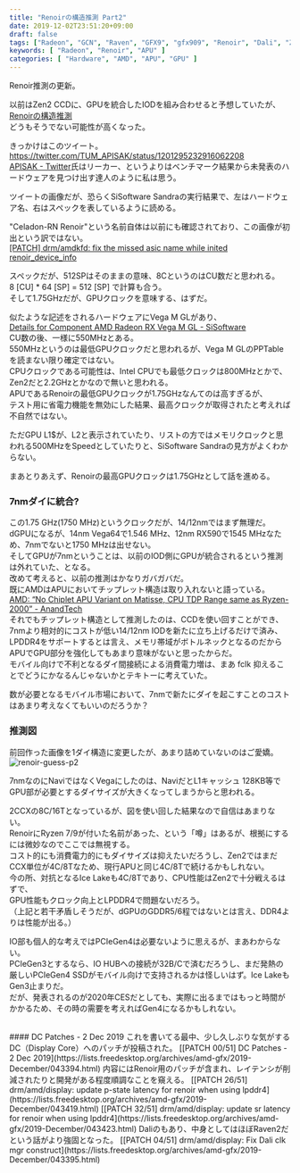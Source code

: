 ```yaml
---
title: "Renoirの構造推測 Part2"
date: 2019-12-02T23:51:20+09:00
draft: false
tags: ["Radeon", "GCN", "Raven", "GFX9", "gfx909", "Renoir", "Dali", "Zen2" ]
keywords: [ "Radeon", "Renoir", "APU" ]
categories: [ "Hardware", "AMD", "APU", "GPU" ]
---
```


Renoir推測の更新。  

以前はZen2 CCDに、GPUを統合したIODを組み合わせると予想していたが、  
[Renoirの構造推測](/posts/2019/11/09/renoir-guess/)  
どうもそうでない可能性が高くなった。  

きっかけはこのツイート。  
<https://twitter.com/TUM_APISAK/status/1201295232916062208>  
[APISAK - Twitter](https://twitter.com/TUM_APISAK)氏はリーカー、というよりはベンチマーク結果から未発表のハードウェアを見つけ出す達人のように私は思う。  

ツイートの画像だが、恐らくSiSoftware Sandraの実行結果で、左はハードウェア名、右はスペックを表しているように読める。  

"Celadon-RN Renoir"という名前自体は以前にも確認されており、この画像が初出という訳ではない。  
[[PATCH] drm/amdkfd: fix the missed asic name while inited renoir_device_info](https://lists.freedesktop.org/archives/amd-gfx/2019-September/039826.html)  

スペックだが、512SPはそのままの意味、8CというのはCU数だと思われる。  
8 [CU] * 64 [SP] = 512 [SP] で計算も合う。  
そして1.75GHzだが、GPUクロックを意味する、はずだ。  

似たような記述をされるハードウェアにVega M GLがあり、  
[Details for Component AMD Radeon RX Vega M GL - SiSoftware](https://ranker.sisoftware.co.uk/show_device.php?q=c9a598d994d0f0a2c3a7c2adc3e3b1e9c99ffa9dfcdc91b1f6ba9cfbc6ebdafc8eb383a5ccf1d7bf82a4dce1c7a2c7facaec9fa29a&l=en)  
CU数の後、一様に550MHzとある。  
550MHzというのは最低GPUクロックだと思われるが、Vega M GLのPPTableを読まない限り確定ではない。  
CPUクロックである可能性は、Intel CPUでも最低クロックは800MHzとかで、Zen2だと2.2GHzとかなので無いと思われる。  
APUであるRenoirの最低GPUクロックが1.75GHzなんてのは高すぎるが、  
テスト用に省電力機能を無効にした結果、最高クロックが取得されたと考えれば不自然ではない。  

ただGPU L1$が、L2と表示されていたり、リストの方ではメモリクロックと思われる500MHzをSpeedとしていたりと、SiSoftware Sandraの見方がよくわからない。  

まあとりあえず、Renoirの最高GPUクロックは1.75GHzとして話を進める。  

### 7nmダイに統合?
この1.75 GHz(1750 MHz)というクロックだが、14/12nmではまず無理だ。  
dGPUになるが、14nm Vega64で1.546 MHz、12nm RX590で1545 MHzなため、7nmでないと1750 MHzは出せない。  
そしてGPUが7nmということは、以前のIOD側にGPUが統合されるという推測は外れていた、となる。  
改めて考えると、以前の推測はかなりガバガバだ。  
既にAMDはAPUにおいてチップレット構造は取り入れないと語っている。  
[AMD: “No Chiplet APU Variant on Matisse, CPU TDP Range same as Ryzen-2000” - AnandTech](https://www.anandtech.com/show/13852/amd-no-chiplet-apu-variant-on-matisse-cpu-tdp-range-same-as-ryzen2000)  
それでもチップレット構造として推測したのは、CCDを使い回すことができ、7nmより相対的にコストが低い14/12nm IODを新たに立ち上げるだけで済み、  
LPDDR4をサポートするとは言え、メモリ帯域がボトルネックとなるのだからAPUでGPU部分を強化してもあまり意味がないと思ったからだ。  
モバイル向けで不利となるダイ間接続による消費電力増は、まあ fclk 抑えることでどうにかなるんじゃないかとテキトーに考えていた。  

数が必要となるモバイル市場において、7nmで新たにダイを起こすことのコストはあまり考えなくてもいいのだろうか？  

### 推測図
前回作った画像を1ダイ構造に変更したが、あまり詰めていないのはご愛嬌。  
![renoir-guess-p2](/image/2019/12/03/renoir-guess-p2.webp)  

7nmなのにNaviではなくVegaにしたのは、NaviだとL1キャッシュ 128KB等でGPU部が必要とするダイサイズが大きくなってしまうからと思われる。  

2CCXの8C/16Tとなっているが、図を使い回した結果なので自信はあまりない。  
RenoirにRyzen 7/9が付いた名前があった、という「噂」はあるが、根拠にするには微妙なのでここでは無視する。  
コスト的にも消費電力的にもダイサイズは抑えたいだろうし、Zen2ではまだCCX単位が4C/8Tなため、現行APUと同じ4C/8Tで続けるかもしれない。  
今の所、対抗となるIce Lakeも4C/8Tであり、CPU性能はZen2で十分戦えるはずで、  
GPU性能もクロック向上とLPDDR4で問題ないだろう。  
（上記と若干矛盾しそうだが、dGPUのGDDR5/6程ではないとは言え、DDR4よりは性能が出る。）  

IO部も個人的な考えではPCIeGen4は必要ないように思えるが、まあわからない。  
PCIeGen3とするなら、IO HUBへの接続が32B/Cで済むだろうし、まだ発熱の厳しいPCIeGen4 SSDがモバイル向けで支持されるかは怪しいはず。Ice LakeもGen3止まりだ。  
だが、発表されるのが2020年CESだとしても、実際に出るまではもっと時間がかかるため、その時の需要を考えればGen4になるかもしれない。  

<br>
#### DC Patches - 2 Dec 2019
これを書いてる最中、少し久しぶりな気がするDC（Display Core）へのパッチが投稿された。  
[[PATCH 00/51] DC Patches - 2 Dec 2019](https://lists.freedesktop.org/archives/amd-gfx/2019-December/043394.html)  
内容にはRenoir用のパッチが含まれ、レイテンシが削減されたりと開発がある程度順調なことを窺える。  
[[PATCH 26/51] drm/amd/display: update p-state latency for renoir when using lpddr4](https://lists.freedesktop.org/archives/amd-gfx/2019-December/043419.html)  
[[PATCH 32/51] drm/amd/display: update sr latency for renoir when using lpddr4](https://lists.freedesktop.org/archives/amd-gfx/2019-December/043423.html)  
Daliのもあり、中身としてはほぼRaven2だという話がより強固となった。  
[[PATCH 04/51] drm/amd/display: Fix Dali clk mgr construct](https://lists.freedesktop.org/archives/amd-gfx/2019-December/043395.html)
